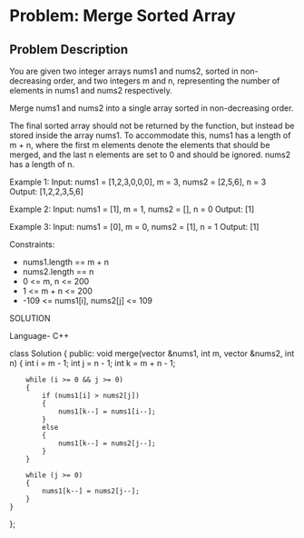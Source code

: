 # Problem: Merge Sorted Array

## Problem Description

You are given two integer arrays nums1 and nums2, sorted in non-decreasing order, and two integers m and n, representing the number of elements in nums1 and nums2 respectively.

Merge nums1 and nums2 into a single array sorted in non-decreasing order.

The final sorted array should not be returned by the function, but instead be stored inside the array nums1. To accommodate this, nums1 has a length of m + n, where the first m elements denote the elements that should be merged, and the last n elements are set to 0 and should be ignored. nums2 has a length of n.

 

Example 1:
Input: nums1 = [1,2,3,0,0,0], m = 3, nums2 = [2,5,6], n = 3
Output: [1,2,2,3,5,6]

Example 2:
Input: nums1 = [1], m = 1, nums2 = [], n = 0
Output: [1]

Example 3:
Input: nums1 = [0], m = 0, nums2 = [1], n = 1
Output: [1]


Constraints:

- nums1.length == m + n
- nums2.length == n
- 0 <= m, n <= 200
- 1 <= m + n <= 200
- -109 <= nums1[i], nums2[j] <= 109

SOLUTION

Language- C++

class Solution
{
public:
    void merge(vector<int> &nums1, int m, vector<int> &nums2, int n)
    {
        int i = m - 1;
        int j = n - 1;
        int k = m + n - 1;

        while (i >= 0 && j >= 0)
        {
            if (nums1[i] > nums2[j])
            {
                nums1[k--] = nums1[i--];
            }
            else
            {
                nums1[k--] = nums2[j--];
            }
        }

        while (j >= 0)
        {
            nums1[k--] = nums2[j--];
        }
    }
};
